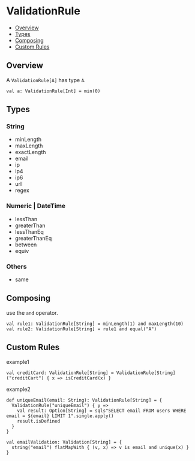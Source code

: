 # ValidationRule

* [Overview](validation-rule.md#overview)
* [Types](validation-rule.md#types)
* [Composing](validation-rule.md#composing)
* [Custom Rules](validation-rule.md#custom-rules)

## Overview

A `ValidationRule[A]` has type `A`.

```
val a: ValidationRule[Int] = min(0)
```

## Types

### String

- minLength
- maxLength
- exactLength
- email
- ip
- ip4
- ip6
- url
- regex

### Numeric | DateTime

- lessThan
- greaterThan
- lessThanEq
- greaterThanEq
- between
- equiv

### Others

- same

## Composing

use the `and` operator.

```
val rule1: ValidationRule[String] = minLength(1) and maxLength(10)
val rule2: ValidationRule[String] = rule1 and equal("A")
```

## Custom Rules

example1

```
val creditCard: ValidationRule[String] = ValidationRule[String]("creditCart") { x => isCreditCard(x) }
```

example2

```
def uniqueEmail(email: String): ValidationRule[String] = {
  ValidationRule("uniqueEmail") { y =>
    val result: Option[String] = sqls"SELECT email FROM users WHERE email = ${email} LIMIT 1".single.apply()
    result.isDefined
  }
}

val emailValidation: Validation[String] = {
  string("email") flatMapWith { (v, x) => v is email and unique(x) }
}
```

